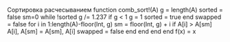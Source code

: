 Сортировка расчесыванием
function comb_sort!(A)
g = length(A)
sorted = false
sm=0
while !sorted
g /= 1.237
if g < 1
g = 1
sorted = true
end
swapped = false
for i in 1:length(A)-floor(Int, g)
sm = floor(Int, g) + i
if A[i] > A[sm]
A[i], A[sm] = A[sm], A[i]
swapped = false
end
end
end
end
f(x) = x
